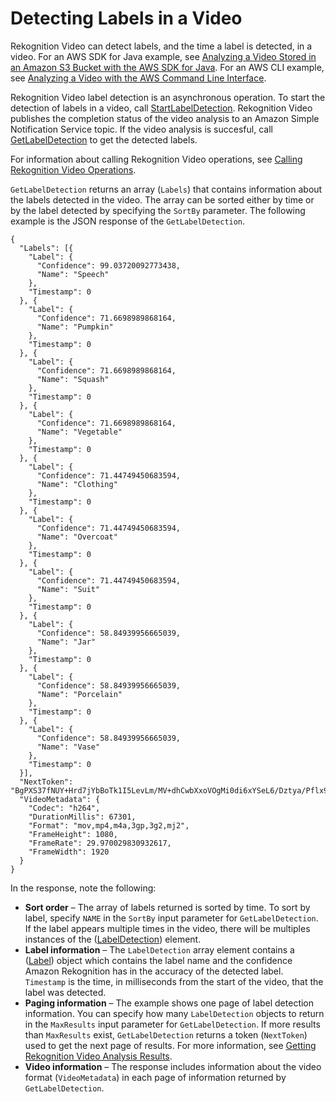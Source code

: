 # Detecting Labels in a Video<a name="labels-detecting-labels-video"></a>

Rekognition Video can detect labels, and the time a label is detected, in a video\. For an AWS SDK for Java example, see [Analyzing a Video Stored in an Amazon S3 Bucket with the AWS SDK for Java](video-analyzing-with-sqs.md)\. For an AWS CLI example, see [Analyzing a Video with the AWS Command Line Interface](video-cli-commands.md)\.

Rekognition Video label detection is an asynchronous operation\. To start the detection of labels in a video, call [StartLabelDetection](API_StartLabelDetection.md)\. Rekognition Video publishes the completion status of the video analysis to an Amazon Simple Notification Service topic\. If the video analysis is succesful, call [GetLabelDetection](API_GetLabelDetection.md) to get the detected labels\.

For information about calling Rekognition Video operations, see [Calling Rekognition Video Operations](api-video.md)\. 

`GetLabelDetection` returns an array \(`Labels`\) that contains information about the labels detected in the video\. The array can be sorted either by time or by the label detected by specifying the `SortBy` parameter\. The following example is the JSON response of the `GetLabelDetection`\.

```
{
  "Labels": [{
    "Label": {
      "Confidence": 99.03720092773438,
      "Name": "Speech"
    },
    "Timestamp": 0
  }, {
    "Label": {
      "Confidence": 71.6698989868164,
      "Name": "Pumpkin"
    },
    "Timestamp": 0
  }, {
    "Label": {
      "Confidence": 71.6698989868164,
      "Name": "Squash"
    },
    "Timestamp": 0
  }, {
    "Label": {
      "Confidence": 71.6698989868164,
      "Name": "Vegetable"
    },
    "Timestamp": 0
  }, {
    "Label": {
      "Confidence": 71.44749450683594,
      "Name": "Clothing"
    },
    "Timestamp": 0
  }, {
    "Label": {
      "Confidence": 71.44749450683594,
      "Name": "Overcoat"
    },
    "Timestamp": 0
  }, {
    "Label": {
      "Confidence": 71.44749450683594,
      "Name": "Suit"
    },
    "Timestamp": 0
  }, {
    "Label": {
      "Confidence": 58.84939956665039,
      "Name": "Jar"
    },
    "Timestamp": 0
  }, {
    "Label": {
      "Confidence": 58.84939956665039,
      "Name": "Porcelain"
    },
    "Timestamp": 0
  }, {
    "Label": {
      "Confidence": 58.84939956665039,
      "Name": "Vase"
    },
    "Timestamp": 0
  }],
  "NextToken": "BgPXS37fNUY+Hrd7jYbBoTk1I5LevLm/MV+dhCwbXxoVOgMi0di6xYSeL6/Dztya/Pflx9xxxx==",
  "VideoMetadata": {
    "Codec": "h264",
    "DurationMillis": 67301,
    "Format": "mov,mp4,m4a,3gp,3g2,mj2",
    "FrameHeight": 1080,
    "FrameRate": 29.970029830932617,
    "FrameWidth": 1920
  }
}
```

In the response, note the following:
+ **Sort order** – The array of labels returned is sorted by time\. To sort by label, specify `NAME` in the `SortBy` input parameter for `GetLabelDetection`\. If the label appears multiple times in the video, there will be multiples instances of the \([LabelDetection](API_LabelDetection.md)\) element\. 
+ **Label information** – The `LabelDetection` array element contains a \([Label](API_Label.md)\) object which contains the label name and the confidence Amazon Rekognition has in the accuracy of the detected label\. `Timestamp` is the time, in milliseconds from the start of the video, that the label was detected\.
+ **Paging information** – The example shows one page of label detection information\. You can specify how many `LabelDetection` objects to return in the `MaxResults` input parameter for `GetLabelDetection`\. If more results than `MaxResults` exist, `GetLabelDetection` returns a token \(`NextToken`\) used to get the next page of results\. For more information, see [Getting Rekognition Video Analysis Results](api-video.md#api-video-get)\.
+ **Video information** – The response includes information about the video format \(`VideoMetadata`\) in each page of information returned by `GetLabelDetection`\.
